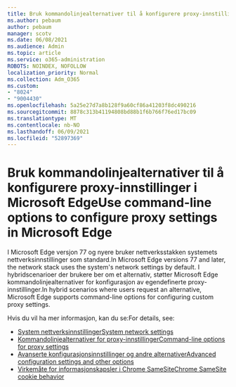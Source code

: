 ```yaml
---
title: Bruk kommandolinjealternativer til å konfigurere proxy-innstillinger i Microsoft Edge
ms.author: pebaum
author: pebaum
manager: scotv
ms.date: 06/08/2021
ms.audience: Admin
ms.topic: article
ms.service: o365-administration
ROBOTS: NOINDEX, NOFOLLOW
localization_priority: Normal
ms.collection: Adm_O365
ms.custom:
- "8024"
- "9004430"
ms.openlocfilehash: 5a25e27d7a8b128f9a60cf86a41203f8dc490216
ms.sourcegitcommit: 8878c313b41194808bd88b1f6b766f76ed17bc09
ms.translationtype: MT
ms.contentlocale: nb-NO
ms.lasthandoff: 06/09/2021
ms.locfileid: "52897369"
---
```

# <a name="use-command-line-options-to-configure-proxy-settings-in-microsoft-edge"></a><span data-ttu-id="634c7-102">Bruk kommandolinjealternativer til å konfigurere proxy-innstillinger i Microsoft Edge</span><span class="sxs-lookup"><span data-stu-id="634c7-102">Use command-line options to configure proxy settings in Microsoft Edge</span></span>

<span data-ttu-id="634c7-103">I Microsoft Edge versjon 77 og nyere bruker nettverksstakken systemets nettverksinnstillinger som standard.</span><span class="sxs-lookup"><span data-stu-id="634c7-103">In Microsoft Edge versions 77 and later, the network stack uses the system's network settings by default.</span></span> <span data-ttu-id="634c7-104">I hybridscenarioer der brukere ber om et alternativ, støtter Microsoft Edge kommandolinjealternativer for konfigurasjon av egendefinerte proxy-innstillinger.</span><span class="sxs-lookup"><span data-stu-id="634c7-104">In hybrid scenarios where users request an alternative, Microsoft Edge supports command-line options for configuring custom proxy settings.</span></span> 

<span data-ttu-id="634c7-105">Hvis du vil ha mer informasjon, kan du se:</span><span class="sxs-lookup"><span data-stu-id="634c7-105">For details, see:</span></span>

- [<span data-ttu-id="634c7-106">System nettverksinnstillinger</span><span class="sxs-lookup"><span data-stu-id="634c7-106">System network settings</span></span>](/deployedge/edge-learnmore-cmdline-options-proxy-settings#system-network-settings)
- [<span data-ttu-id="634c7-107">Kommandolinjealternativer for proxy-innstillinger</span><span class="sxs-lookup"><span data-stu-id="634c7-107">Command-line options for proxy settings</span></span>](/deployedge/edge-learnmore-cmdline-options-proxy-settings#system-network-settings)
- [<span data-ttu-id="634c7-108">Avanserte konfigurasjonsinnstillinger og andre alternativer</span><span class="sxs-lookup"><span data-stu-id="634c7-108">Advanced configuration settings and other options</span></span>](https://go.microsoft.com/fwlink/?linkid=2134293)
- [<span data-ttu-id="634c7-109">Virkemåte for informasjonskapsler i Chrome SameSite</span><span class="sxs-lookup"><span data-stu-id="634c7-109">Chrome SameSite cookie behavior</span></span>](/office365/troubleshoot/miscellaneous/chrome-behavior-affects-applications)